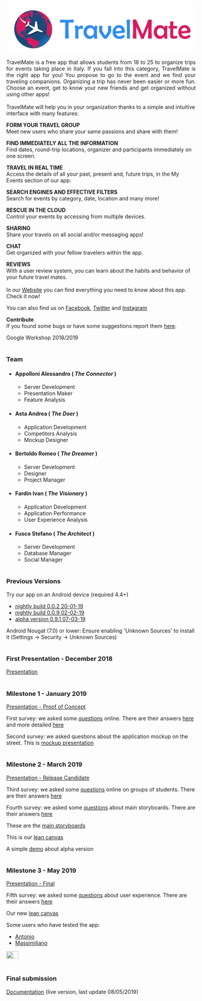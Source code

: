 ![alt text](https://github.com/PumpkinSoftware/PumpkinSoftware.github.io/blob/master/images/logo_app.png?raw=true)
<div style="text-align: justify">
TravelMate is a free app that allows students from 18 to 25 to organize trips for events taking place in Italy. If you fall into this category, TravelMate is the right app for you! You propose to go to the event and we find your traveling companions. Organizing a trip has never been easier or more fun. Choose an event, get to know your new friends and get organized without using other apps!</div>
<br/>
TravelMate will help you in your organization thanks to a simple and intuitive interface with many features:
<br/>

**FORM YOUR TRAVEL GROUP** <br/>Meet new users who share your same passions and share with them!

**FIND IMMEDIATELY ALL THE INFORMATION** <br/>Find dates, round-trip locations, organizer and participants immediately on one screen.

**TRAVEL IN REAL TIME**  <br/>Access the details of all your past, present and, future trips, in the My Events section of our app.

**SEARCH ENGINES AND EFFECTIVE FILTERS**  <br/>Search for events by category, date, location and many more!

**RESCUE IN THE CLOUD**  <br/>Control your events by accessing from multiple devices.

**SHARING**  <br/>Share your travels on all social and/or messaging apps!

**CHAT**  <br/>Get organized with your fellow travelers within the app.

**REVIEWS**  <br/>With a user review system, you can learn about the habits and behavior of your future travel mates.
<br/>
<br/>
In our [Website](https://pumpkinsoftware.github.io/) you can find everything you need to know about this app. Check it now!

You can also find us on [Facebook](https://www.facebook.com/PumpkinSoftware), [Twitter](https://twitter.com/_TravelMate_) and [Instagram](https://www.instagram.com/pumpkinsoftware/)

**Contribute** <br/>
If you found some bugs or have some suggestions report them [here](https://github.com/PumpkinSoftware/TravelMate/issues).

Google Workshop 2018/2019
#

### Team
- #### Appolloni Alessandro ( *The Connector* )
  - Server Development
  - Presentation Maker
  - Feature Analysis
  
- #### Asta Andrea ( *The Doer* )
  - Application Development
  - Competitors Analysis
  - Mockup Designer
  
- #### Bertoldo Romeo ( *The Dreamer* )
  - Server Development
  - Designer
  - Project Manager
  
- #### Fardin Ivan ( *The Visionary* )
  - Application Development
  - Application Performance
  - User Experience Analysis
  
- #### Fusco Stefano ( *The Architect* )
  - Server Development
  - Database Manager
  - Social Manager
#

### Previous Versions

Try our app on an Android device (required 4.4+)  

- [nightly build 0.0.2 20-01-19](https://drive.google.com/open?id=1vp7uVcpmBNS2wkGoWhwFAd-crvXKsXCw)
- [nightly build 0.0.9 02-02-19](https://drive.google.com/open?id=1VwBlZIPMTqY7LjXkmfBGhnZ29lPin_dd) 
- [alpha version 0.9.1 07-03-19](https://drive.google.com/open?id=1eyoYpYsvc5SdBAIDkxfxbezMVVrbM7Xi)

Android Nougat (7.0) or lower: Ensure enabling 'Unknown Sources' to install it (Settings -> Security -> Unknown Sources)

#
### First Presentation - December 2018

[Presentation](https://drive.google.com/open?id=1UHNNODF-Y_rYOl4WYEt9Oyyozr4RMVMK3-D2caoFovk) 

#
### Milestone 1 - January 2019

[Presentation - Proof of Concept](https://docs.google.com/presentation/d/1V3NEngYWi-IVNm8uyA-6jAlhKxV82ZXCWahTvfVvlZM/edit?usp=sharing)

First survey:  we asked some [questions](https://goo.gl/forms/GlGpQWnBWqmSHVZ32) online. There are their answers [here](https://drive.google.com/open?id=1VIWYZW6EjvkthMA22XVCKrNiC7RAtoaY) and more detailed [here](https://docs.google.com/spreadsheets/d/1Mj46nVhd1yihtB_okm_Ev94nAZ465J9QAuHAcH_y2KM/edit#gid=2085859047)

Second survey: we asked questions about the application mockup on the street. This is [mockup presentation](https://drive.google.com/open?id=12BOiS_CdhZdG-LukwDgcz7CP8g_JEmqQ)

#

### Milestone 2 -  March 2019

[Presentation - Release Candidate](https://docs.google.com/presentation/d/14T7MmTzsgOqtgp4WNqJUG6F0fhfNn_bg6Hj7kWLLNSg/edit?usp=sharing)

Third survey:  we asked some [questions](https://goo.gl/forms/ZPFCJLOqs7KFfkUD2) online on groups of students. There are their answers [here](https://drive.google.com/open?id=1jmp_g_e_qM3HSYGy6lfZq8Plep35D_NB)

Fourth survey:  we asked some [questions](https://goo.gl/forms/XnGCR2VhuRjOUbmH3) about main storyboards. There are their answers [here](https://drive.google.com/open?id=1rOihj2msarX3HvTG8hhaT7Ebxwry6YUZ)

These are the [main storyboards](https://drive.google.com/open?id=1C4bb19MGyzyB4vTf6suh4R_tyJsUvPCO)

This is our [lean canvas](https://drive.google.com/open?id=16u__YAHpXlvkb9PpqyW-iUpg0qOPbL0x)

A simple [demo](https://drive.google.com/open?id=1K-ZEaC_r1J8gpsqspcZJKAD19v7pjH0E) about alpha version

#

### Milestone 3 -  May 2019

[Presentation - Final](https://docs.google.com/presentation/d/1uXIT60bPtvt3laxgjjbDZ8w6m7OmuGbwOJ5D7ost9oY/edit?usp=sharing)

Fifth survey: we asked some [questions](https://forms.gle/mAYfggVzWPzDuMgu5) about user experience. There are their answers [here](https://drive.google.com/file/d/1SSl3unZy1YEb2g-QqWciekT7nk5OErfO/view?usp=sharing)

Our new [lean canvas](https://drive.google.com/open?id=1-YFVW34GKotdYSNgloh9w1yyDxxQF9Nl)

Some users who have tested the app:
- [Antonio](https://drive.google.com/open?id=1cE-sXsv1zZw4ag8Smd-_22jGz6Pp-rri)
- [Massimiliano](https://drive.google.com/file/d/1qP72akZh4NJilSN3TPHvf2FUDnO1_EDq/view?usp=sharing)

<a href="https://play.google.com/store/apps/details?id=com.pumpkinsoftware.android.travelmate">
<img src="https://github.com/steverichey/google-play-badge-svg/blob/master/img/en_get.svg" height="25%" width="25%" data-canonical-src="https://github.com/steverichey/google-play-badge-svg/blob/master/img/en_get.svg" style="max-width:100%;"></a>

#

### Final submission
[Documentation]() (live version, last update 08/05/2019)
